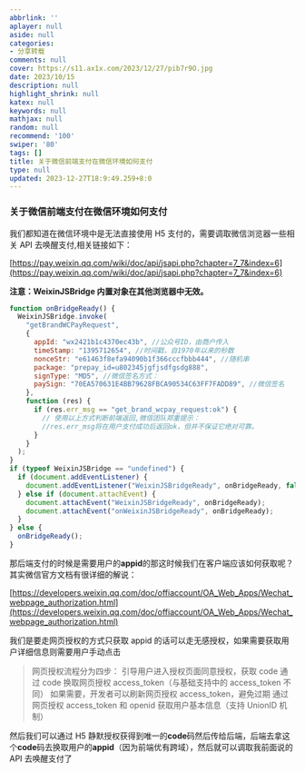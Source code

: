 ```yaml
---
abbrlink: ''
aplayer: null
aside: null
categories:
- 分享转载
comments: null
cover: https://s11.ax1x.com/2023/12/27/pib7r9O.jpg
date: 2023/10/15
description: null
highlight_shrink: null
katex: null
keywords: null
mathjax: null
random: null
recommend: '100'
swiper: '80'
tags: []
title: 关于微信前端支付在微信环境如何支付
type: null
updated: 2023-12-27T18:9:49.259+8:0
---
```

### 关于微信前端支付在微信环境如何支付

我们都知道在微信环境中是无法直接使用 H5 支付的，需要调取微信浏览器一些相关 API 去唤醒支付,相关链接如下：

[https://pay.weixin.qq.com/wiki/doc/api/jsapi.php?chapter=7_7&index=6](https://pay.weixin.qq.com/wiki/doc/api/jsapi.php?chapter=7_7&index=6)

**注意：WeixinJSBridge 内置对象在其他浏览器中无效。**

```javascript
function onBridgeReady() {
  WeixinJSBridge.invoke(
    "getBrandWCPayRequest",
    {
      appId: "wx2421b1c4370ec43b", //公众号ID，由商户传入
      timeStamp: "1395712654", //时间戳，自1970年以来的秒数
      nonceStr: "e61463f8efa94090b1f366cccfbbb444", //随机串
      package: "prepay_id=u802345jgfjsdfgsdg888",
      signType: "MD5", //微信签名方式：
      paySign: "70EA570631E4BB79628FBCA90534C63FF7FADD89", //微信签名
    },
    function (res) {
      if (res.err_msg == "get_brand_wcpay_request:ok") {
        // 使用以上方式判断前端返回,微信团队郑重提示：
        //res.err_msg将在用户支付成功后返回ok，但并不保证它绝对可靠。
      }
    }
  );
}
if (typeof WeixinJSBridge == "undefined") {
  if (document.addEventListener) {
    document.addEventListener("WeixinJSBridgeReady", onBridgeReady, false);
  } else if (document.attachEvent) {
    document.attachEvent("WeixinJSBridgeReady", onBridgeReady);
    document.attachEvent("onWeixinJSBridgeReady", onBridgeReady);
  }
} else {
  onBridgeReady();
}
```

那后端支付的时候是需要用户的**appid**的那这时候我们在客户端应该如何获取呢？其实微信官方文档有很详细的解说：

[https://developers.weixin.qq.com/doc/offiaccount/OA_Web_Apps/Wechat_webpage_authorization.html](https://developers.weixin.qq.com/doc/offiaccount/OA_Web_Apps/Wechat_webpage_authorization.html)

我们是要走网页授权的方式只获取 appid 的话可以走无感授权，如果需要获取用户详细信息则需要用户手动点击

> 网页授权流程分为四步：
> 引导用户进入授权页面同意授权，获取 code
> 通过 code 换取网页授权 access_token（与基础支持中的 access_token 不同）
> 如果需要，开发者可以刷新网页授权 access_token，避免过期
> 通过网页授权 access_token 和 openid 获取用户基本信息（支持 UnionID 机制）

然后我们可以通过 H5 静默授权获得到唯一的**code**码然后传给后端，后端去拿这个**code**码去换取用户的**appid**（因为前端优有跨域），然后就可以调取我前面说的 API 去唤醒支付了
